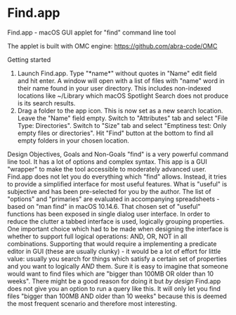 # Find.app
Find.app - macOS GUI applet for "find" command line tool

The applet is built with OMC engine:
https://github.com/abra-code/OMC

Getting started
1. Launch Find.app. Type "\*name\*" without quotes in "Name" edit field and hit enter. A window will open with a list of files with "name" word in their name found in your user directory. This includes non-indexed locations like ~/Library which macOS Spotlight Search does not produce is its search results.
2. Drag a folder to the app icon. This is now set as a new search location. Leave the "Name" field empty. Switch to "Attributes" tab and select "File Type: Directories". Switch to "Size" tab and select "Emptiness test: Only empty files or directories". Hit "Find" button at the bottom to find all empty folders in your chosen location.


Design Objectives, Goals and Non-Goals
"find" is a very powerful command line tool. It has a lot of options and complex syntax.
This app is a GUI "wrapper" to make the tool accessible to moderately advanced user.
Find.app does not let you do everything which "find" allows. Instead, it tries to provide a simplified interface for most useful features. What is "useful" is subjective and has been pre-selected for you by the author. The list of "options" and "primaries" are evaluated in accompanying spreadsheets - based on "man find" in macOS 10.14.6. That chosen set of "useful" functions has been exposed in single dialog user interface. In order to reduce the clutter a tabbed interface is used, logically grouping properties. One important choice which had to be made when designing the interface is whether to support full logical operations: AND, OR, NOT in all combinations. Supporting that would require a implementing a predicate editor in GUI (these are usually clunky) - it would be a lot of effort for little value: usually you search for things which satisfy a certain set of properties and you want to logically *AND* them. Sure it is easy to imagine that someone would want to find files which are "bigger than 100MB OR older than 10 weeks". There might be a good reason for doing it but *by design* Find.app does not give you an option to run a query like this. It will only let you find files "bigger than 100MB AND older than 10 weeks" because this is deemed the most frequent scenario and therefore most interesting.
